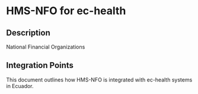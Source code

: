 # HMS-NFO for ec-health

## Description

National Financial Organizations

## Integration Points

This document outlines how HMS-NFO is integrated with ec-health systems in Ecuador.
